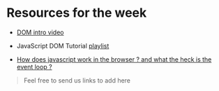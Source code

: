# Resources for the week

- [DOM intro video](https://www.youtube.com/watch?v=wiozYyXQEVk&ab_channel=DevEd)

- JavaScript DOM Tutorial [playlist](https://www.youtube.com/watch?v=FIORjGvT0kk&list=PL4cUxeGkcC9gfoKa5la9dsdCNpuey2s-V)

- [How does javascript work in the browser ? and what the heck is the event loop ?](https://www.youtube.com/watch?v=8aGhZQkoFbQ&t=27s&ab_channel=JSConf)

> Feel free to send us links to add here
